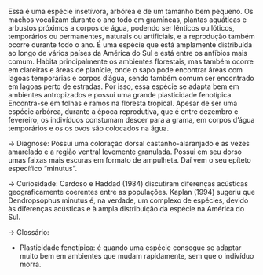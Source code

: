 ﻿Essa é uma espécie insetívora, arbórea e de um tamanho bem pequeno. Os machos vocalizam durante o ano todo em gramíneas, plantas aquáticas e arbustos próximos a corpos de água, podendo ser lênticos ou lóticos, temporários ou permanentes, naturais ou artificiais, e a reprodução também ocorre durante todo o ano. É uma espécie que está amplamente distribuída ao longo de vários países da América do Sul e está entre os anfíbios mais comum.
        Habita principalmente os ambientes florestais, mas também ocorre em clareiras e áreas de planície, onde o sapo pode encontrar áreas com lagoas temporárias e corpos d’água, sendo também comum ser encontrado em lagoas perto de estradas. Por isso, essa espécie se adapta bem em ambientes antropizados e possui uma grande plasticidade fenotípica. Encontra-se em folhas e ramos na floresta tropical. Apesar de ser uma espécie arbórea, durante a época reprodutiva, que é entre dezembro e fevereiro, os indivíduos constumam descer para a grama, em corpos d’água temporários e os os ovos são colocados na água.


-> Diagnose:
Possui uma coloração dorsal castanho-alaranjado e as vezes amarelado e a região ventral levemente granulada. Possui em seu dorso umas faixas mais escuras em formato de ampulheta. Daí vem o seu epíteto específico “minutus”. 


-> Curiosidade:
Cardoso e Haddad (1984) discutiram diferenças acústicas geograficamente coerentes entre as populações. Kaplan (1994) sugeriu que Dendropsophus minutus é, na verdade, um complexo de espécies, devido às diferenças acústicas e à ampla distribuição da espécie na América do Sul.


-> Glossário:
- Plasticidade fenotípica: é quando uma espécie consegue se adaptar muito bem em ambientes que mudam rapidamente, sem que o indivíduo morra.